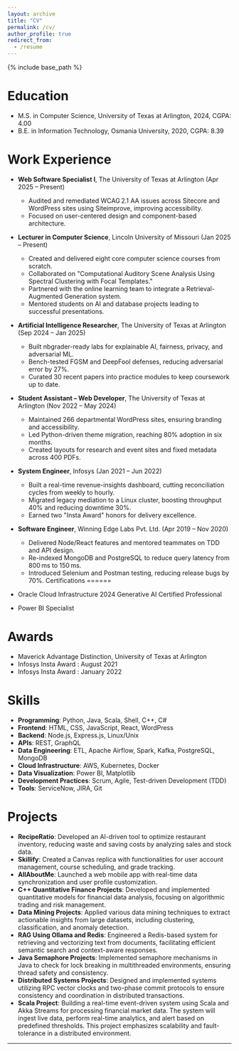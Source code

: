 ```yaml
---
layout: archive
title: "CV"
permalink: /cv/
author_profile: true
redirect_from:
  - /resume
---
```


{% include base_path %}

Education
======
* M.S. in Computer Science, University of Texas at Arlington, 2024, CGPA: 4.00
* B.E. in Information Technology, Osmania University, 2020, CGPA: 8.39

Work Experience
======

* **Web Software Specialist I**, The University of Texas at Arlington (Apr 2025 – Present)
  - Audited and remediated WCAG 2.1 AA issues across Sitecore and WordPress sites using Siteimprove, improving accessibility.
  - Focused on user-centered design and component-based architecture.

* **Lecturer in Computer Science**, Lincoln University of Missouri (Jan 2025 – Present)
  - Created and delivered eight core computer science courses from scratch.
  - Collaborated on "Computational Auditory Scene Analysis Using Spectral Clustering with Focal Templates."
  - Partnered with the online learning team to integrate a Retrieval-Augmented Generation system.
  - Mentored students on AI and database projects leading to successful presentations.

* **Artificial Intelligence Researcher**, The University of Texas at Arlington (Sep 2024 – Jan 2025)
  - Built nbgrader-ready labs for explainable AI, fairness, privacy, and adversarial ML.
  - Bench-tested FGSM and DeepFool defenses, reducing adversarial error by 27%.
  - Curated 30 recent papers into practice modules to keep coursework up to date.

* **Student Assistant – Web Developer**, The University of Texas at Arlington (Nov 2022 – May 2024)
  - Maintained 266 departmental WordPress sites, ensuring branding and accessibility.
  - Led Python-driven theme migration, reaching 80% adoption in six months.
  - Created layouts for research and event sites and fixed metadata across 400 PDFs.

* **System Engineer**, Infosys (Jan 2021 – Jun 2022)
  - Built a real-time revenue-insights dashboard, cutting reconciliation cycles from weekly to hourly.
  - Migrated legacy mediation to a Linux cluster, boosting throughput 40% and reducing downtime 30%.
  - Earned two "Insta Award" honors for delivery excellence.

* **Software Engineer**, Winning Edge Labs Pvt. Ltd. (Apr 2019 – Nov 2020)
  - Delivered Node/React features and mentored teammates on TDD and API design.
  - Re-indexed MongoDB and PostgreSQL to reduce query latency from 800 ms to 150 ms.
  - Introduced Selenium and Postman testing, reducing release bugs by 70%.
Certifications
======
* Oracle Cloud Infrastructure 2024 Generative AI Certified Professional
* Power BI Specialist

Awards
======
* Maverick Advantage Distinction, University of Texas at Arlington
* Infosys Insta Award : August 2021
* Infosys Insta Award : January 2022

Skills
======
* **Programming**: Python, Java, Scala, Shell, C++, C#
* **Frontend**: HTML, CSS, JavaScript, React, WordPress
* **Backend**: Node.js, Express.js, Linux/Unix
* **APIs**: REST, GraphQL
* **Data Engineering**: ETL, Apache Airflow, Spark, Kafka, PostgreSQL, MongoDB
* **Cloud Infrastructure**: AWS, Kubernetes, Docker
* **Data Visualization**: Power BI, Matplotlib
* **Development Practices**: Scrum, Agile, Test-driven Development (TDD)
* **Tools**: ServiceNow, JIRA, Git

Projects
======
* **RecipeRatio**: Developed an AI-driven tool to optimize restaurant inventory, reducing waste and saving costs by analyzing sales and stock data.
* **Skillify**: Created a Canvas replica with functionalities for user account management, course scheduling, and grade tracking.
* **AllAboutMe**: Launched a web mobile app with real-time data synchronization and user profile customization.
* **C++ Quantitative Finance Projects**: Developed and implemented quantitative models for financial data analysis, focusing on algorithmic trading and risk management.
* **Data Mining Projects**: Applied various data mining techniques to extract actionable insights from large datasets, including clustering, classification, and anomaly detection.
* **RAG Using Ollama and Redis**: Engineered a Redis-based system for retrieving and vectorizing text from documents, facilitating efficient semantic search and context-aware responses.
* **Java Semaphore Projects**: Implemented semaphore mechanisms in Java to check for lock breaking in multithreaded environments, ensuring thread safety and consistency.
* **Distributed Systems Projects**: Designed and implemented systems utilizing RPC vector clocks and two-phase commit protocols to ensure consistency and coordination in distributed transactions.
* **Scala Project**: Building a real-time event-driven system using Scala and Akka Streams for processing financial market data. The system will ingest live data, perform real-time analytics, and alert based on predefined thresholds. This project emphasizes scalability and fault-tolerance in a distributed environment.

---
